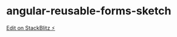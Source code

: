 # angular-reusable-forms-sketch

[Edit on StackBlitz ⚡️](https://stackblitz.com/edit/angular-cva-4p6xuh)